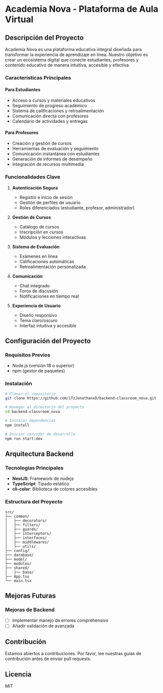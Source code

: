 # Academia Nova - Plataforma de Aula Virtual

## Descripción del Proyecto

Academia Nova es una plataforma educativa integral diseñada para transformar la experiencia de aprendizaje en línea. Nuestro objetivo es crear un ecosistema digital que conecte estudiantes, profesores y contenido educativo de manera intuitiva, accesible y efectiva.

### Características Principales

#### Para Estudiantes
- Acceso a cursos y materiales educativos
- Seguimiento de progreso académico
- Sistema de calificaciones y retroalimentación
- Comunicación directa con profesores
- Calendario de actividades y entregas

#### Para Profesores
- Creación y gestión de cursos
- Herramientas de evaluación y seguimiento
- Comunicación instantánea con estudiantes
- Generación de informes de desempeño
- Integración de recursos multimedia

### Funcionalidades Clave

1. **Autenticación Segura**
   - Registro e inicio de sesión
   - Gestión de perfiles de usuario
   - Roles diferenciados (estudiante, profesor, administrador)

2. **Gestión de Cursos**
   - Catálogo de cursos
   - Inscripción en cursos
   - Módulos y lecciones interactivas

3. **Sistema de Evaluación**
   - Exámenes en línea
   - Calificaciones automáticas
   - Retroalimentación personalizada

4. **Comunicación**
   - Chat integrado
   - Foros de discusión
   - Notificaciones en tiempo real

5. **Experiencia de Usuario**
   - Diseño responsivo
   - Tema claro/oscuro
   - Interfaz intuitiva y accesible

## Configuración del Proyecto

### Requisitos Previos
- Node.js (versión 18 o superior)
- npm (gestor de paquetes)

### Instalación

```sh
# Clonar el repositorio
git clone https://github.com/iTzJonathanxD/backend-classroom_nova.git

# Navegar al directorio del proyecto
cd backend-classroom_nova

# Instalar dependencias
npm install

# Iniciar servidor de desarrollo
npm run start:dev
```

## Arquitectura Backend

### Tecnologías Principales
- **NestJS**: Framework de nodejs
- **TypeScript**: Tipado estático
- **cli-color**: Biblioteca de colores accesibles

### Estructura del Proyecto
```
src/
├── common/           
│   ├── decorators/          
│   ├── filters/
│   ├── guards/               
│   ├── interceptors/               
│   ├── interfaces/               
│   ├── middlewares/     
│   ├── utils/                 
├── config/               
├── database/         
├── model/          
├── modules/            
├── shared/           
│   ├── base/            
├── App.tsx              
└── main.tsx             
```

## Mejoras Futuras

### Mejoras de Backend
- [ ] Implementar manejo de errores comprehensivo
- [ ] Añadir validación de avanzada

## Contribución
Estamos abiertos a contribuciones. Por favor, lee nuestras guías de contribución antes de enviar pull requests.

## Licencia
MIT

